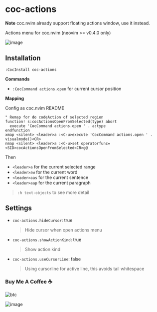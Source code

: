 # coc-actions

**Note** coc.nvim already support floating actions window, use it instead.

Actions menu for coc.nvim (neovim >= v0.4.0 only)

![image](https://user-images.githubusercontent.com/5492542/71774253-78717700-2fa6-11ea-9629-1e88d0b5114e.png)

## Installation

`:CocInstall coc-actions`

**Commands**

- `:CocCommand actions.open` for current cursor position

**Mapping**

Config as coc.nvim README

``` vim
" Remap for do codeAction of selected region
function! s:cocActionsOpenFromSelected(type) abort
  execute 'CocCommand actions.open ' . a:type
endfunction
xmap <silent> <leader>a :<C-u>execute 'CocCommand actions.open ' . visualmode()<CR>
nmap <silent> <leader>a :<C-u>set operatorfunc=<SID>cocActionsOpenFromSelected<CR>g@
```

Then

- `<leader>a` for the current selected range
- `<leader>aw` for the current word
- `<leader>aas` for the current sentence
- `<leader>aap` for the current paragraph

> `:h text-objects` to see more detail

## Settings

- `coc-actions.hideCursor`: true
  > Hide cursor when open actions menu
- `coc-actions.showActionKind`: true
  > Show action kind
- `coc-actions.useCursorLine`: false
  > Using cursorline for active line, this avoids tail whitespace

### Buy Me A Coffee ☕️

![btc](https://img.shields.io/keybase/btc/iamcco.svg?style=popout-square)

![image](https://user-images.githubusercontent.com/5492542/42771079-962216b0-8958-11e8-81c0-520363ce1059.png)
